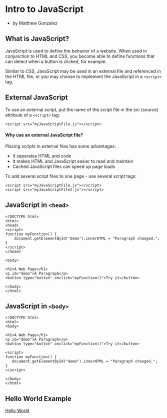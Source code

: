 # Intro to JavaScript

* by Matthew Gonzalez

## What is JavaScript?
JavaScript is used to define the behavior of a website. When used in conjunction to HTML and CSS, you become able to define functions that can detect when a button is clicked, for example.

Similar to CSS, JavaScript may be used in an external file and referenced in the HTML file, or you may choose to implement the JavaScript in a ```<script>``` tag.

## External JavaScript

To use an external script, put the name of the script file in the src (source) attribute of a ```<script>``` tag:

```
<script src="myJavaScriptFile.js"></script>
```

#### Why use an external JavaScript file?
Placing scripts in external files has some advantages:

* It separates HTML and code
* It makes HTML and JavaScript easier to read and maintain
* Cached JavaScript files can speed up page loads

To add several script files to one page  - use several script tags:

```
<script src="myJavaScriptFile.js"></script>
<script src="myJavaScriptFile2.js"></script>
```

## JavaScript in ```<head>```

```
<!DOCTYPE html>
<html>
<head>
<script>
function myFunction() {
    document.getElementById("demo").innerHTML = "Paragraph changed.";
}
</script>
</head>

<body>

<h1>A Web Page</h1>
<p id="demo">A Paragraph</p>
<button type="button" onclick="myFunction()">Try it</button>

</body>
</html>
```

## JavaScript in ```<body>```
```
<!DOCTYPE html>
<html>
<body>

<h1>A Web Page</h1>
<p id="demo">A Paragraph</p>
<button type="button" onclick="myFunction()">Try it</button>

<script>
function myFunction() {
   document.getElementById("demo").innerHTML = "Paragraph changed.";
}
</script>

</body>
</html>
```

## Hello World Example

[Hello World](https://gonzalezm6.github.io/Cheat-Sheet/Index.html)
